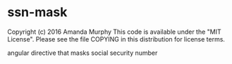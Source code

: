 # ssn-mask

Copyright (c) 2016 Amanda Murphy This code is available under the "MIT License". Please see the file COPYING in this distribution for license terms.

angular directive that masks social security number
